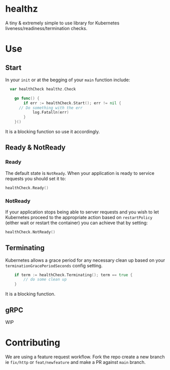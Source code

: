 # healthz

A tiny & extremely simple to use library for Kubernetes liveness/readiness/termination checks.

# Use

## Start

In your `init` or at the begging of your `main` function include:
```go
  var healthCheck healthz.Check

	go func() {
		if err := healthCheck.Start(); err != nil {
      // Do something with the err
			log.Fatalln(err)
		}
	}()
```
It is a blocking function so use it
accordingly. 

## Ready & NotReady

### Ready

The default state is `NotReady`. When your application is ready to service requests you should set it to:
```go
healthCheck.Ready()
``` 

### NotReady

If your application stops being able to server requests and you wish to let Kubernetes proceed to the appropriate action based on `restartPolicy` (either wait or restart the container) you can achieve that by setting:
```go
healthCheck.NotReady()
```

## Terminating

Kubernetes allows a grace period for any necessary clean up based on your `terminationGracePeriodSeconds` config setting.
```go
	if term := healthCheck.Terminating(); term == true {
		// do some clean up
	}
```
It is a blocking function.

## gRPC

WIP

# Contributing

We are using a feature request workflow. Fork the repo create a new branch ie `fix/http` or `feat/newfeature` and make a PR against `main` branch.